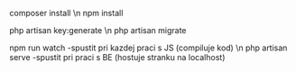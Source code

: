 composer install \n
npm install

php artisan key:generate \n
php artisan migrate

npm run watch -spustit pri kazdej praci s JS (compiluje kod) \n
php artisan serve -spustit pri praci s BE (hostuje stranku na localhost)